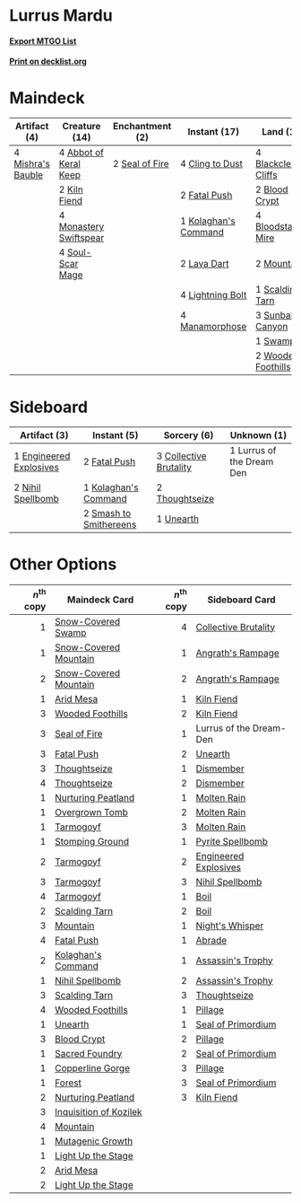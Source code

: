 # Lurrus Mardu

#### [Export MTGO List](../collection/Lurrus%20Mardu/Lurrus%20Mardu.txt)
#### [Print on decklist.org](http://decklist.org/?deckmain=4%09Abbot%20of%20Keral%20Keep%0A4%09Blackcleave%20Cliffs%0A2%09Blood%20Crypt%0A4%09Bloodstained%20Mire%0A4%09Cling%20to%20Dust%0A2%09Fatal%20Push%0A2%09Inquisition%20of%20Kozilek%0A2%09Kiln%20Fiend%0A1%09Kolaghan's%20Command%0A2%09Lava%20Dart%0A4%09Lightning%20Bolt%0A4%09Manamorphose%0A4%09Mishra's%20Bauble%0A4%09Monastery%20Swiftspear%0A2%09Mountain%0A1%09Scalding%20Tarn%0A2%09Seal%20of%20Fire%0A4%09Soul-Scar%20Mage%0A3%09Sunbaked%20Canyon%0A1%09Swamp%0A2%09Thoughtseize%0A2%09Wooded%20Foothills&deckside=3%09Collective%20Brutality%0A1%09Engineered%20Explosives%0A2%09Fatal%20Push%0A1%09Kolaghan's%20Command%0A1%09Lurrus%20of%20the%20Dream%20Den%0A2%09Nihil%20Spellbomb%0A2%09Smash%20to%20Smithereens%0A2%09Thoughtseize%0A1%09Unearth)
# Maindeck

|                                        Artifact (4)                                        |                                          Creature (14)                                          |                                     Enchantment (2)                                     |                                         Instant (17)                                          |                                           Land (19)                                           |                                            Sorcery (4)                                            |
|--------------------------------------------------------------------------------------------|-------------------------------------------------------------------------------------------------|-----------------------------------------------------------------------------------------|-----------------------------------------------------------------------------------------------|-----------------------------------------------------------------------------------------------|---------------------------------------------------------------------------------------------------|
|4 [Mishra's Bauble](http://gatherer.wizards.com/Pages/Card/Details.aspx?multiverseid=122122)|4 [Abbot of Keral Keep](http://gatherer.wizards.com/Pages/Card/Details.aspx?multiverseid=398411) |2 [Seal of Fire](http://gatherer.wizards.com/Pages/Card/Details.aspx?multiverseid=185817)|4 [Cling to Dust](http://gatherer.wizards.com/Pages/Card/Details.aspx?multiverseid=476338)     |4 [Blackcleave Cliffs](http://gatherer.wizards.com/Pages/Card/Details.aspx?multiverseid=209401)|2 [Inquisition of Kozilek](http://gatherer.wizards.com/Pages/Card/Details.aspx?multiverseid=416897)|
|                                                                                            |2 [Kiln Fiend](http://gatherer.wizards.com/Pages/Card/Details.aspx?multiverseid=416924)          |                                                                                         |2 [Fatal Push](http://gatherer.wizards.com/Pages/Card/Details.aspx?multiverseid=423724)        |2 [Blood Crypt](http://gatherer.wizards.com/Pages/Card/Details.aspx?multiverseid=97102)        |2 [Thoughtseize](http://gatherer.wizards.com/Pages/Card/Details.aspx?multiverseid=438676)          |
|                                                                                            |4 [Monastery Swiftspear](http://gatherer.wizards.com/Pages/Card/Details.aspx?multiverseid=438706)|                                                                                         |1 [Kolaghan's Command](http://gatherer.wizards.com/Pages/Card/Details.aspx?multiverseid=394613)|4 [Bloodstained Mire](http://gatherer.wizards.com/Pages/Card/Details.aspx?multiverseid=405094) |                                                                                                   |
|                                                                                            |4 [Soul-Scar Mage](http://gatherer.wizards.com/Pages/Card/Details.aspx?multiverseid=426850)      |                                                                                         |2 [Lava Dart](http://gatherer.wizards.com/Pages/Card/Details.aspx?multiverseid=29766)          |2 [Mountain](http://gatherer.wizards.com/Pages/Card/Details.aspx?multiverseid=439859)          |                                                                                                   |
|                                                                                            |                                                                                                 |                                                                                         |4 [Lightning Bolt](http://gatherer.wizards.com/Pages/Card/Details.aspx?multiverseid=806)       |1 [Scalding Tarn](http://gatherer.wizards.com/Pages/Card/Details.aspx?multiverseid=405107)     |                                                                                                   |
|                                                                                            |                                                                                                 |                                                                                         |4 [Manamorphose](http://gatherer.wizards.com/Pages/Card/Details.aspx?multiverseid=370568)      |3 [Sunbaked Canyon](http://gatherer.wizards.com/Pages/Card/Details.aspx?multiverseid=464196)   |                                                                                                   |
|                                                                                            |                                                                                                 |                                                                                         |                                                                                               |1 [Swamp](http://gatherer.wizards.com/Pages/Card/Details.aspx?multiverseid=439858)             |                                                                                                   |
|                                                                                            |                                                                                                 |                                                                                         |                                                                                               |2 [Wooded Foothills](http://gatherer.wizards.com/Pages/Card/Details.aspx?multiverseid=405116)  |                                                                                                   |


# Sideboard

|                                          Artifact (3)                                           |                                           Instant (5)                                           |                                           Sorcery (6)                                           |       Unknown (1)       |
|-------------------------------------------------------------------------------------------------|-------------------------------------------------------------------------------------------------|-------------------------------------------------------------------------------------------------|-------------------------|
|1 [Engineered Explosives](http://gatherer.wizards.com/Pages/Card/Details.aspx?multiverseid=50139)|2 [Fatal Push](http://gatherer.wizards.com/Pages/Card/Details.aspx?multiverseid=423724)          |3 [Collective Brutality](http://gatherer.wizards.com/Pages/Card/Details.aspx?multiverseid=414380)|1 Lurrus of the Dream Den|
|2 [Nihil Spellbomb](http://gatherer.wizards.com/Pages/Card/Details.aspx?multiverseid=442215)     |1 [Kolaghan's Command](http://gatherer.wizards.com/Pages/Card/Details.aspx?multiverseid=394613)  |2 [Thoughtseize](http://gatherer.wizards.com/Pages/Card/Details.aspx?multiverseid=438676)        |                         |
|                                                                                                 |2 [Smash to Smithereens](http://gatherer.wizards.com/Pages/Card/Details.aspx?multiverseid=397795)|1 [Unearth](http://gatherer.wizards.com/Pages/Card/Details.aspx?multiverseid=442102)             |                         |


# Other Options

|*n*<sup>th</sup> copy|                                          Maindeck Card                                          |*n*<sup>th</sup> copy|                                        Sideboard Card                                         |
|--------------------:|-------------------------------------------------------------------------------------------------|--------------------:|-----------------------------------------------------------------------------------------------|
|                    1|[Snow-Covered Swamp](http://gatherer.wizards.com/Pages/Card/Details.aspx?multiverseid=121256)    |                    4|[Collective Brutality](http://gatherer.wizards.com/Pages/Card/Details.aspx?multiverseid=414380)|
|                    1|[Snow-Covered Mountain](http://gatherer.wizards.com/Pages/Card/Details.aspx?multiverseid=121233) |                    1|[Angrath's Rampage](http://gatherer.wizards.com/Pages/Card/Details.aspx?multiverseid=461112)   |
|                    2|[Snow-Covered Mountain](http://gatherer.wizards.com/Pages/Card/Details.aspx?multiverseid=121233) |                    2|[Angrath's Rampage](http://gatherer.wizards.com/Pages/Card/Details.aspx?multiverseid=461112)   |
|                    1|[Arid Mesa](http://gatherer.wizards.com/Pages/Card/Details.aspx?multiverseid=405092)             |                    1|[Kiln Fiend](http://gatherer.wizards.com/Pages/Card/Details.aspx?multiverseid=416924)          |
|                    3|[Wooded Foothills](http://gatherer.wizards.com/Pages/Card/Details.aspx?multiverseid=405116)      |                    2|[Kiln Fiend](http://gatherer.wizards.com/Pages/Card/Details.aspx?multiverseid=416924)          |
|                    3|[Seal of Fire](http://gatherer.wizards.com/Pages/Card/Details.aspx?multiverseid=185817)          |                    1|Lurrus of the Dream-Den                                                                        |
|                    3|[Fatal Push](http://gatherer.wizards.com/Pages/Card/Details.aspx?multiverseid=423724)            |                    2|[Unearth](http://gatherer.wizards.com/Pages/Card/Details.aspx?multiverseid=442102)             |
|                    3|[Thoughtseize](http://gatherer.wizards.com/Pages/Card/Details.aspx?multiverseid=438676)          |                    1|[Dismember](http://gatherer.wizards.com/Pages/Card/Details.aspx?multiverseid=382182)           |
|                    4|[Thoughtseize](http://gatherer.wizards.com/Pages/Card/Details.aspx?multiverseid=438676)          |                    2|[Dismember](http://gatherer.wizards.com/Pages/Card/Details.aspx?multiverseid=382182)           |
|                    1|[Nurturing Peatland](http://gatherer.wizards.com/Pages/Card/Details.aspx?multiverseid=464192)    |                    1|[Molten Rain](http://gatherer.wizards.com/Pages/Card/Details.aspx?multiverseid=425928)         |
|                    1|[Overgrown Tomb](http://gatherer.wizards.com/Pages/Card/Details.aspx?multiverseid=405103)        |                    2|[Molten Rain](http://gatherer.wizards.com/Pages/Card/Details.aspx?multiverseid=425928)         |
|                    1|[Tarmogoyf](http://gatherer.wizards.com/Pages/Card/Details.aspx?multiverseid=136142)             |                    3|[Molten Rain](http://gatherer.wizards.com/Pages/Card/Details.aspx?multiverseid=425928)         |
|                    1|[Stomping Ground](http://gatherer.wizards.com/Pages/Card/Details.aspx?multiverseid=405110)       |                    1|[Pyrite Spellbomb](http://gatherer.wizards.com/Pages/Card/Details.aspx?multiverseid=442796)    |
|                    2|[Tarmogoyf](http://gatherer.wizards.com/Pages/Card/Details.aspx?multiverseid=136142)             |                    2|[Engineered Explosives](http://gatherer.wizards.com/Pages/Card/Details.aspx?multiverseid=50139)|
|                    3|[Tarmogoyf](http://gatherer.wizards.com/Pages/Card/Details.aspx?multiverseid=136142)             |                    3|[Nihil Spellbomb](http://gatherer.wizards.com/Pages/Card/Details.aspx?multiverseid=442215)     |
|                    4|[Tarmogoyf](http://gatherer.wizards.com/Pages/Card/Details.aspx?multiverseid=136142)             |                    1|[Boil](http://gatherer.wizards.com/Pages/Card/Details.aspx?multiverseid=14630)                 |
|                    2|[Scalding Tarn](http://gatherer.wizards.com/Pages/Card/Details.aspx?multiverseid=405107)         |                    2|[Boil](http://gatherer.wizards.com/Pages/Card/Details.aspx?multiverseid=14630)                 |
|                    3|[Mountain](http://gatherer.wizards.com/Pages/Card/Details.aspx?multiverseid=439859)              |                    1|[Night's Whisper](http://gatherer.wizards.com/Pages/Card/Details.aspx?multiverseid=51178)      |
|                    4|[Fatal Push](http://gatherer.wizards.com/Pages/Card/Details.aspx?multiverseid=423724)            |                    1|[Abrade](http://gatherer.wizards.com/Pages/Card/Details.aspx?multiverseid=430772)              |
|                    2|[Kolaghan's Command](http://gatherer.wizards.com/Pages/Card/Details.aspx?multiverseid=394613)    |                    1|[Assassin's Trophy](http://gatherer.wizards.com/Pages/Card/Details.aspx?multiverseid=452902)   |
|                    1|[Nihil Spellbomb](http://gatherer.wizards.com/Pages/Card/Details.aspx?multiverseid=442215)       |                    2|[Assassin's Trophy](http://gatherer.wizards.com/Pages/Card/Details.aspx?multiverseid=452902)   |
|                    3|[Scalding Tarn](http://gatherer.wizards.com/Pages/Card/Details.aspx?multiverseid=405107)         |                    3|[Thoughtseize](http://gatherer.wizards.com/Pages/Card/Details.aspx?multiverseid=438676)        |
|                    4|[Wooded Foothills](http://gatherer.wizards.com/Pages/Card/Details.aspx?multiverseid=405116)      |                    1|[Pillage](http://gatherer.wizards.com/Pages/Card/Details.aspx?multiverseid=14755)              |
|                    1|[Unearth](http://gatherer.wizards.com/Pages/Card/Details.aspx?multiverseid=442102)               |                    1|[Seal of Primordium](http://gatherer.wizards.com/Pages/Card/Details.aspx?multiverseid=425960)  |
|                    3|[Blood Crypt](http://gatherer.wizards.com/Pages/Card/Details.aspx?multiverseid=97102)            |                    2|[Pillage](http://gatherer.wizards.com/Pages/Card/Details.aspx?multiverseid=14755)              |
|                    1|[Sacred Foundry](http://gatherer.wizards.com/Pages/Card/Details.aspx?multiverseid=405106)        |                    2|[Seal of Primordium](http://gatherer.wizards.com/Pages/Card/Details.aspx?multiverseid=425960)  |
|                    1|[Copperline Gorge](http://gatherer.wizards.com/Pages/Card/Details.aspx?multiverseid=209408)      |                    3|[Pillage](http://gatherer.wizards.com/Pages/Card/Details.aspx?multiverseid=14755)              |
|                    1|[Forest](http://gatherer.wizards.com/Pages/Card/Details.aspx?multiverseid=439860)                |                    3|[Seal of Primordium](http://gatherer.wizards.com/Pages/Card/Details.aspx?multiverseid=425960)  |
|                    2|[Nurturing Peatland](http://gatherer.wizards.com/Pages/Card/Details.aspx?multiverseid=464192)    |                    3|[Kiln Fiend](http://gatherer.wizards.com/Pages/Card/Details.aspx?multiverseid=416924)          |
|                    3|[Inquisition of Kozilek](http://gatherer.wizards.com/Pages/Card/Details.aspx?multiverseid=416897)|                     |                                                                                               |
|                    4|[Mountain](http://gatherer.wizards.com/Pages/Card/Details.aspx?multiverseid=439859)              |                     |                                                                                               |
|                    1|[Mutagenic Growth](http://gatherer.wizards.com/Pages/Card/Details.aspx?multiverseid=397717)      |                     |                                                                                               |
|                    1|[Light Up the Stage](http://gatherer.wizards.com/Pages/Card/Details.aspx?multiverseid=457251)    |                     |                                                                                               |
|                    2|[Arid Mesa](http://gatherer.wizards.com/Pages/Card/Details.aspx?multiverseid=405092)             |                     |                                                                                               |
|                    2|[Light Up the Stage](http://gatherer.wizards.com/Pages/Card/Details.aspx?multiverseid=457251)    |                     |                                                                                               |

